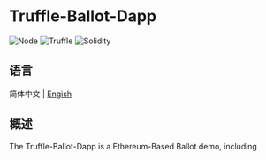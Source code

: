 # Truffle-Ballot-Dapp

![Node](https://img.shields.io/static/v1?label=react&message=Node.js&color=blue&logo=react)
![Truffle](https://img.shields.io/static/v1?label=Ethereum&message=Truffle&color=orange&logo=Ethereum)
![Solidity](https://img.shields.io/static/v1?label=Solidity&message=Ethereum&color=green&logo=Solidity)

## 语言

简体中文 |
[Engish](https://github.com/favorhau/Truffle-Ballot-Dapp/blob/main/README.md)


## 概述

The Truffle-Ballot-Dapp is a Ethereum-Based Ballot demo, including 


